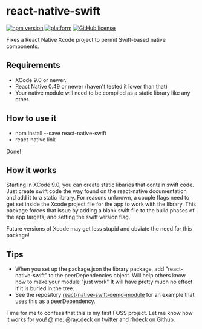 # react-native-swift

[![npm version](https://badge.fury.io/js/react-native-swift.svg?style=flat)](https://badge.fury.io/js/react-native-swift)
[![platform](https://img.shields.io/badge/platform-iOS-lightgrey.svg?style=flat)](https://github.com/rhdeck/react-native-swift)
[![GitHub license](https://img.shields.io/github/license/mashape/apistatus.svg?style=flat)](https://github.com/rhdeck/react-native-swift/blob/master/LICENSE)

Fixes a React Native Xcode project to permit Swift-based native components. 

## Requirements
* XCode 9.0 or newer.
* React Native 0.49 or newer (haven't tested it lower than that)
* Your native module will need to be compiled as a static library like any other.

## How to use it
* npm install --save react-native-swift
* react-native link

Done! 

## How it works
Starting in XCode 9.0, you can create static libaries that contain swift code. Just create swift code the way found on the react-native documentation and add it to a static library. For reasons unknown, a couple flags need to get set inside the Xcode project file for the app to work with the library. This package forces that issue by adding a blank swift file to the build phases of the app targets, and setting the swift version flag. 

Future versions of Xcode may get less stupid and obviate the need for this package! 

## Tips 
* When you set up the package.json the library package, add "react-native-swift" to the peerDependencies object. Will help others know how to make your module "just work" It will have pretty much no effect if it is buried in the tree. 
* See the repository [react-native-swift-demo-module](https://github.com/rhdeck/react-native-swift-demo-module) for an example that uses this as a peerDependency.

Time for me to confess that this is my first FOSS project. Let me know how it works for you! @ me: @ray_deck on twitter and rhdeck on Github. 
